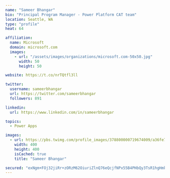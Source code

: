 ```yaml
---
name: "Sameer Bhangar"
bio: "Principal Program Manager - Power Platform CAT team"
location: Seattle, WA
type: "profile"
heat: 64

affiliation:
  name: Microsoft
  domain: microsoft.com
  images:
    - url: "/assets/images/organizations/microsoft.com-50x50.jpg"
      width: 50
      height: 50

website: https://t.co/nrTQtfl3ll

twitter:
  username: sameerbhangar
  url: https://twitter.com/sameerbhangar
  followers: 891

linkedin:
  url: https://www.linkedin.com/in/sameerbhangar

topics:
  - Power Apps

images:
  - url: https://pbs.twimg.com/profile_images/378800000719674009/a36fe7ddfab1778b76e5793772e43798_400x400.jpeg
    width: 400
    height: 400
    isCached: true
    title: "Sameer Bhangar"

secured: "exNgm+FOj32jiRr+zORzM62OiuriZlnQ76eQcjfNPx55B4PHbQy3TsR1hgHmkMkZpQKQ8otLeg6um5qCELZil03NQN0hC4J87uHMdVsGqLf71BVSEeagHTy2bLkgm5nvd6wtI1fGaBO3nRTaHLBQVm30ARdCs1jvmHTRV72fFW8LeIQ8qBHfP+L2/6iqZtxzzCRA9d86nPwFxmim42dQWZ0pWl7Rb4iyr/IRh7HFH9hUzjkSDq7LXP9ANh2Ljx9+ih1M8A/8gYfJn2yMOdNYGYAGkS3d6GYXWtUDJXsjKKXxj6u6UXAuHOodfllvnbmXDD0jcIN8wdTW9E5OtRq8wRUUBHCoYCuoj+mWMaqz0Ta5HHrlVtxETUuc3ePCfLf1KMyG++H06+zIX+mYyfNxog==;sJ2vXXcfk6WhI5ofZpRPVw=="
---
```


